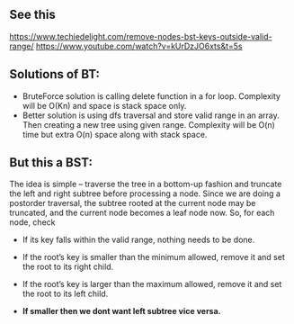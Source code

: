 ## See this

https://www.techiedelight.com/remove-nodes-bst-keys-outside-valid-range/
https://www.youtube.com/watch?v=kUrDzJO6xts&t=5s

## Solutions of BT:

- BruteForce solution is calling delete function in a for loop. Complexity will be O(Kn) and space is stack space only.
- Better solution is using dfs traversal and store valid range in an array. Then creating a new tree using given range. Complexity will be O(n) time but extra O(n) space along with stack space.

## But this a BST:

The idea is simple – traverse the tree in a bottom-up fashion and truncate the left and right subtree before processing a node. Since we are doing a postorder traversal, the subtree rooted at the current node may be truncated, and the current node becomes a leaf node now. So, for each node, check

- If its key falls within the valid range, nothing needs to be done.
- If the root’s key is smaller than the minimum allowed, remove it and set the root to its right child.
- If the root’s key is larger than the maximum allowed, remove it and set the root to its left child.

- **If smaller then we dont want left subtree vice versa.**
